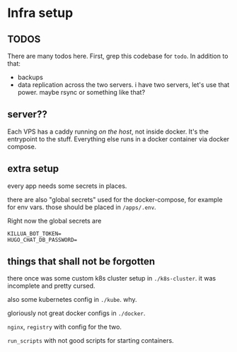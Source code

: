 # Infra setup

## TODOS

There are many todos here. First, grep this codebase for `todo`. In addition to that:

- backups
- data replication across the two servers. i have two servers, let's use that power. maybe rsync or something like that?

## server??

Each VPS has a caddy running _on the host_, not inside docker. It's the entrypoint to the stuff.
Everything else runs in a docker container via docker compose.

## extra setup

every app needs some secrets in places.

there are also "global secrets" used for the docker-compose, for example
for env vars. those should be placed in `/apps/.env`.

Right now the global secrets are

```
KILLUA_BOT_TOKEN=
HUGO_CHAT_DB_PASSWORD=
```

## things that shall not be forgotten

there once was some custom k8s cluster setup in `./k8s-cluster`. it was incomplete and pretty cursed.

also some kubernetes config in `./kube`. why.

gloriously not great docker configs in `./docker`.

`nginx`, `registry` with config for the two.

`run_scripts` with not good scripts for starting containers.
